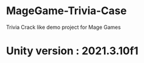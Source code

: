# MageGame-Trivia-Case
 Trivia Crack like demo project for Mage Games
# Unity version : 2021.3.10f1
